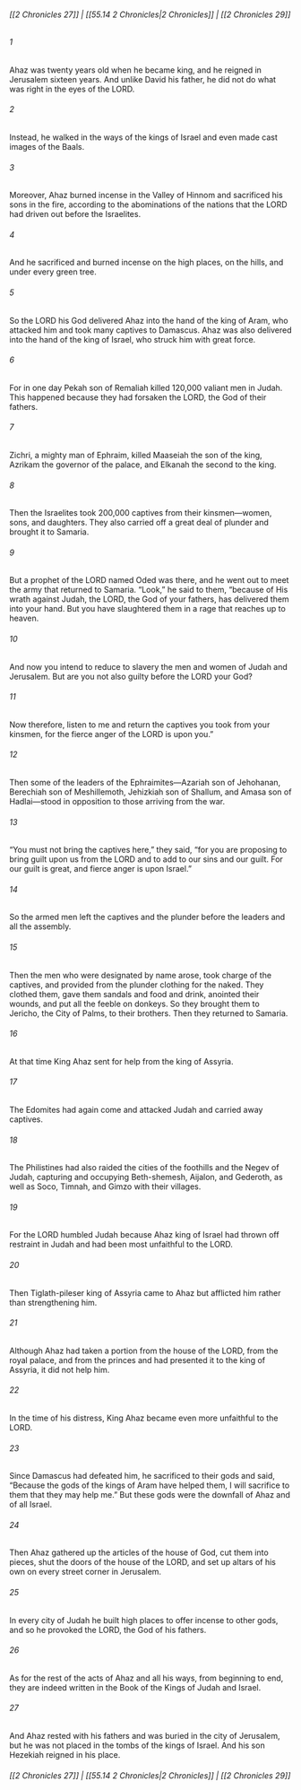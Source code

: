 
###### [[2 Chronicles 27]] | [[55.14 2 Chronicles|2 Chronicles]] | [[2 Chronicles 29]]

###### 1
Ahaz was twenty years old when he became king, and he reigned in Jerusalem sixteen years. And unlike David his father, he did not do what was right in the eyes of the LORD.
###### 2
Instead, he walked in the ways of the kings of Israel and even made cast images of the Baals.
###### 3
Moreover, Ahaz burned incense in the Valley of Hinnom and sacrificed his sons in the fire, according to the abominations of the nations that the LORD had driven out before the Israelites.
###### 4
And he sacrificed and burned incense on the high places, on the hills, and under every green tree.
###### 5
So the LORD his God delivered Ahaz into the hand of the king of Aram, who attacked him and took many captives to Damascus. Ahaz was also delivered into the hand of the king of Israel, who struck him with great force.
###### 6
For in one day Pekah son of Remaliah killed 120,000 valiant men in Judah. This happened because they had forsaken the LORD, the God of their fathers.
###### 7
Zichri, a mighty man of Ephraim, killed Maaseiah the son of the king, Azrikam the governor of the palace, and Elkanah the second to the king.
###### 8
Then the Israelites took 200,000 captives from their kinsmen—women, sons, and daughters. They also carried off a great deal of plunder and brought it to Samaria.
###### 9
But a prophet of the LORD named Oded was there, and he went out to meet the army that returned to Samaria. “Look,” he said to them, “because of His wrath against Judah, the LORD, the God of your fathers, has delivered them into your hand. But you have slaughtered them in a rage that reaches up to heaven.
###### 10
And now you intend to reduce to slavery the men and women of Judah and Jerusalem. But are you not also guilty before the LORD your God?
###### 11
Now therefore, listen to me and return the captives you took from your kinsmen, for the fierce anger of the LORD is upon you.”
###### 12
Then some of the leaders of the Ephraimites—Azariah son of Jehohanan, Berechiah son of Meshillemoth, Jehizkiah son of Shallum, and Amasa son of Hadlai—stood in opposition to those arriving from the war.
###### 13
“You must not bring the captives here,” they said, “for you are proposing to bring guilt upon us from the LORD and to add to our sins and our guilt. For our guilt is great, and fierce anger is upon Israel.”
###### 14
So the armed men left the captives and the plunder before the leaders and all the assembly.
###### 15
Then the men who were designated by name arose, took charge of the captives, and provided from the plunder clothing for the naked. They clothed them, gave them sandals and food and drink, anointed their wounds, and put all the feeble on donkeys. So they brought them to Jericho, the City of Palms, to their brothers. Then they returned to Samaria.
###### 16
At that time King Ahaz sent for help from the king of Assyria.
###### 17
The Edomites had again come and attacked Judah and carried away captives.
###### 18
The Philistines had also raided the cities of the foothills and the Negev of Judah, capturing and occupying Beth-shemesh, Aijalon, and Gederoth, as well as Soco, Timnah, and Gimzo with their villages.
###### 19
For the LORD humbled Judah because Ahaz king of Israel had thrown off restraint in Judah and had been most unfaithful to the LORD.
###### 20
Then Tiglath-pileser king of Assyria came to Ahaz but afflicted him rather than strengthening him.
###### 21
Although Ahaz had taken a portion from the house of the LORD, from the royal palace, and from the princes and had presented it to the king of Assyria, it did not help him.
###### 22
In the time of his distress, King Ahaz became even more unfaithful to the LORD.
###### 23
Since Damascus had defeated him, he sacrificed to their gods and said, “Because the gods of the kings of Aram have helped them, I will sacrifice to them that they may help me.” But these gods were the downfall of Ahaz and of all Israel.
###### 24
Then Ahaz gathered up the articles of the house of God, cut them into pieces, shut the doors of the house of the LORD, and set up altars of his own on every street corner in Jerusalem.
###### 25
In every city of Judah he built high places to offer incense to other gods, and so he provoked the LORD, the God of his fathers.
###### 26
As for the rest of the acts of Ahaz and all his ways, from beginning to end, they are indeed written in the Book of the Kings of Judah and Israel.
###### 27
And Ahaz rested with his fathers and was buried in the city of Jerusalem, but he was not placed in the tombs of the kings of Israel. And his son Hezekiah reigned in his place.

###### [[2 Chronicles 27]] | [[55.14 2 Chronicles|2 Chronicles]] | [[2 Chronicles 29]]
